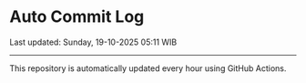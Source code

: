 # Auto Commit Log

Last updated: Sunday, 19-10-2025 05:11 WIB

---

This repository is automatically updated every hour using GitHub Actions.
